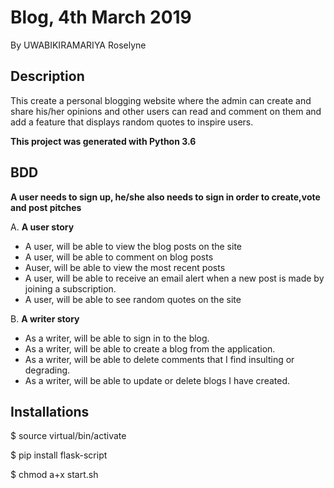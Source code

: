 # Blog, 4th March 2019

By UWABIKIRAMARIYA Roselyne

## Description

This create a personal blogging website where the admin can create and share his/her opinions and other users can read and comment on them and add a feature that displays random quotes to inspire users. 

**This project was generated with Python 3.6** 

## BDD

**A user needs to sign up, he/she also needs to sign in order to create,vote and post pitches**

 A.  **A user story**

* A user, will be able to view the blog posts on the site
* A user, will be able to comment on blog posts
* Auser, will be able to view the most recent posts
* A user, will be able to receive an email alert when a new post is made by joining a subscription.
* A user, will be able to see random quotes on the site

B.  **A writer story**

* As a writer, will be able to sign in to the blog.
* As a writer, will be able to create a blog from the application.
* As a writer, will be able to delete comments that I find insulting or degrading.
* As a writer, will be able to update or delete blogs I have created.

## Installations

$ source virtual/bin/activate

$ pip install flask-script

$ chmod a+x start.sh

<!-- ## Technologies Used

Python v3.6

Boostrap

Flask

## Code

To run a project in browser you just use this code in your terminal

**./start.sh**

 it gives you  HTTP protocol with URL which is used to transfer data over the web.
 You will copy and paste that URL ` ` in your browser.
 
## Contacts
 
E-mail: *mariadelarosita078@gmail.com*

Phone Number: (+250)786421009

## License

MIT Copyright (c) 2019 -->